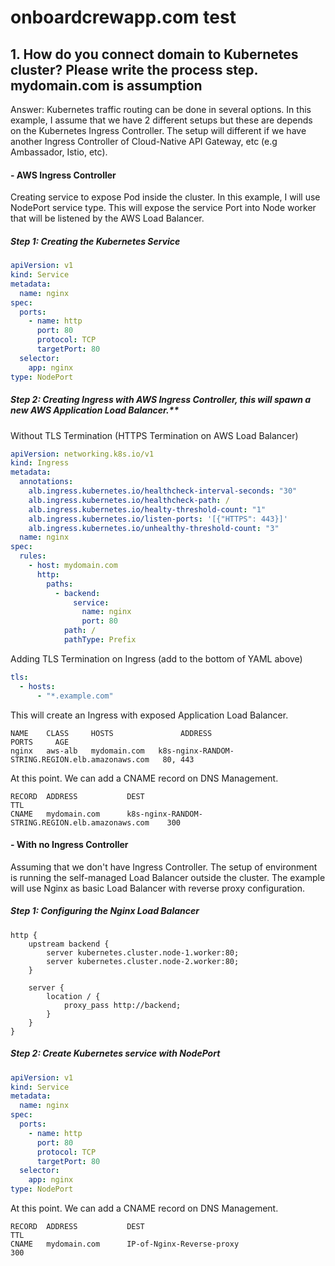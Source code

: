 # onboardcrewapp.com test

## 1. How do you connect domain to Kubernetes cluster? Please write the process step. mydomain.com is assumption

Answer:
Kubernetes traffic routing can be done in several options. In this example, I assume that we have 2 different setups but these are depends on the Kubernetes Ingress Controller. The setup will different if we have another Ingress Controller of Cloud-Native API Gateway, etc (e.g Ambassador, Istio, etc).

#### - AWS Ingress Controller

Creating service to expose Pod inside the cluster. In this example, I will use NodePort service type. This will expose the service Port into Node worker that will be listened by the AWS Load Balancer.

##### Step 1: Creating the Kubernetes Service

```YAML
apiVersion: v1
kind: Service
metadata:
  name: nginx
spec:
  ports:
    - name: http
      port: 80
      protocol: TCP
      targetPort: 80
  selector:
    app: nginx
type: NodePort
```

##### Step 2: Creating Ingress with AWS Ingress Controller, this will spawn a new AWS Application Load Balancer.**

Without TLS Termination (HTTPS Termination on AWS Load Balancer)

```YAML
apiVersion: networking.k8s.io/v1
kind: Ingress
metadata:
  annotations:
    alb.ingress.kubernetes.io/healthcheck-interval-seconds: "30"
    alb.ingress.kubernetes.io/healthcheck-path: /
    alb.ingress.kubernetes.io/healty-threshold-count: "1"
    alb.ingress.kubernetes.io/listen-ports: '[{"HTTPS": 443}]'
    alb.ingress.kubernetes.io/unhealthy-threshold-count: "3"
  name: nginx
spec:
  rules:
    - host: mydomain.com
      http:
        paths:
          - backend:
              service:
                name: nginx
                port: 80
            path: /
            pathType: Prefix   
```

Adding TLS Termination on Ingress (add to the bottom of YAML above)

```YAML
tls:
  - hosts:
      - "*.example.com"
```

This will create an Ingress with exposed Application Load Balancer.

```SHELL
NAME    CLASS     HOSTS               ADDRESS                                        PORTS     AGE
nginx   aws-alb   mydomain.com   k8s-nginx-RANDOM-STRING.REGION.elb.amazonaws.com   80, 443   
```

At this point. We can add a CNAME record on DNS Management.

```SHELL
RECORD  ADDRESS           DEST                                                TTL
CNAME   mydomain.com      k8s-nginx-RANDOM-STRING.REGION.elb.amazonaws.com    300
```

#### - With no Ingress Controller

Assuming that we don't have Ingress Controller. The setup of environment is running the self-managed Load Balancer outside the cluster. The example will use Nginx as basic Load Balancer with reverse proxy configuration.

##### Step 1: Configuring the Nginx Load Balancer

```SHELL
http {
    upstream backend {
        server kubernetes.cluster.node-1.worker:80;
        server kubernetes.cluster.node-2.worker:80;
    }
    
    server {
        location / {
            proxy_pass http://backend;
        }
    }
}
```

##### Step 2: Create Kubernetes service with NodePort

```YAML
apiVersion: v1
kind: Service
metadata:
  name: nginx
spec:
  ports:
    - name: http
      port: 80
      protocol: TCP
      targetPort: 80
  selector:
    app: nginx
type: NodePort
```

At this point. We can add a CNAME record on DNS Management.

```SHELL
RECORD  ADDRESS           DEST                                                TTL
CNAME   mydomain.com      IP-of-Nginx-Reverse-proxy                           300
```
